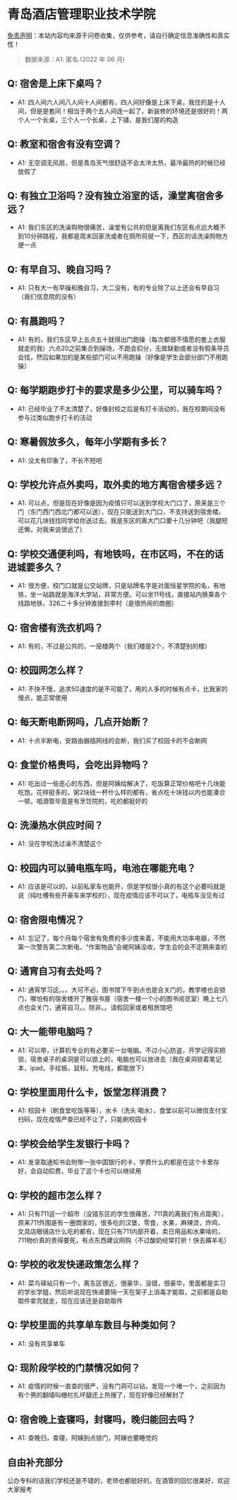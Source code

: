 # 青岛酒店管理职业技术学院

[免责声明](https://colleges.chat/#_3)：本站内容均来源于问卷收集，仅供参考，请自行确定信息准确性和真实性！

> 数据来源：A1: 匿名 (2022 年 06 月)

## Q: 宿舍是上床下桌吗？

- A1: 四人间六人间八人间十人间都有，四人间好像是上床下桌，我住的是十人间，但是是套间！相当于两个五人间连一起了，新装修的环境还是很好的！两个人一个长桌，三个人一个长桌，上下铺，是我们屋的构造

## Q: 教室和宿舍有没有空调？

- A1: 无空调无风扇，但是青岛天气很舒适不会太冷太热，最冷最热的时候已经放假了

## Q: 有独立卫浴吗？没有独立浴室的话，澡堂离宿舍多远？

- A1: 我们东区的洗澡购物很痛苦，澡堂有公共的但是离我们东区有点远大概不到10分钟路程，我都是周末回家洗或者在厕所将就一下，西区的话洗澡购物方便一点

## Q: 有早自习、晚自习吗？

- A1: 只有大一有早操和晚自习，大二没有，有的专业除了以上还会有早自习（我们信息院的没有）

## Q: 有晨跑吗？

- A1: 有的，我们东区早上五点五十就得出门跑操（每次都很不情愿的套上衣服就走的我）六点20之前集合到操场，不跑会扣分，无故缺勤或者没有假条导员会找，然后如果加的是某些部门可以不用跑操（好像是学生会部分部门不用跑操）

## Q: 每学期跑步打卡的要求是多少公里，可以骑车吗？

- A1: 已经毕业了不太清楚了，好像封校之后是有打卡活动的，我在校期间没有参与过类似跑步打卡的活动

## Q: 寒暑假放多久，每年小学期有多长？

- A1: 没太有印象了，不长不短吧

## Q: 学校允许点外卖吗，取外卖的地方离宿舍楼多远？

- A1: 可以点，但是现在好像是因为疫情只可以送到学校大门口了，原来是三个门（东门西门西北门都可以送），现在只能送到大门口，不支持送到宿舍楼。可以花几块钱找同学给你送过去。我是东区的离大门口要十几分钟吧（我腿短还懒，对我来说很远了）

## Q: 学校交通便利吗，有地铁吗，在市区吗，不在的话进城要多久？

- A1: 很方便，校门口就是公交站牌，只是站牌名字是对面恒星学院的名，有地铁，坐一站路就是海洋大学站，非常方便。可以坐11号线，直接站内换乘各个线路地铁，326二十多分钟直接到李村（是很热闹的商圈）

## Q: 宿舍楼有洗衣机吗？

- A1: 有的，不过是公共的，一层楼两个（我们楼是2个，不清楚别的楼）

## Q: 校园网怎么样？

- A1: 不快不慢，追求5G速度的是不可能了，用的人多的时候有点卡，比我家的慢点，能正常使用

## Q: 每天断电断网吗，几点开始断？

- A1: 十点半断电，安路由器插网线的会断，我们买了校园卡的不会断网

## Q: 食堂价格贵吗，会吃出异物吗？

- A1: 吃出过一些恶心的东西，但是阿姨给解决了，吃饭算正常价格吧十几块能吃饱，花样挺多的，粥2块钱一杯什么样的都有，省点吃十块钱以内也能凑合一顿，咱酒管毕竟是有烹饪院的，吃的都挺好的

## Q: 洗澡热水供应时间？

- A1: 没在学校洗过澡不清楚这个

## Q: 校园内可以骑电瓶车吗，电池在哪能充电？

- A1: 应该是可以的，以前私家车也能开，但是学校很小真的有这个必要吗就是说（纯吐槽有些开豪车来学校的），现在疫情应该不可以了，电瓶车没见有过

## Q: 宿舍限电情况？

- A1: 忘记了，每个月每个宿舍有免费的多少度来着，不能用大功率电器，不然第一次警告第二次断电，“作案物品”会被阿姨没收，学生会的会不定期来查的

## Q: 通宵自习有去处吗？

- A1: 通宵学习这。。。大可不必，图书馆下午到点也是会关门的，教学楼也会锁门，哪怕有的宿舍楼开了雅宿书屋（宿舍一楼一个小的图书阅览室）晚上七八点也会关门，通宵自习。。除非。。请假回家或者租旅馆吧

## Q: 大一能带电脑吗？

- A1: 可以带，计算机专业的有必要买一台电脑。不过小心防盗，开学记得买把锁，宿舍桌子的桌洞是可以锁上的，电脑也可以放进去（我在桌洞锁着笔记本，ipad，手绘板，鼠标，充电线，都能放下）

## Q: 学校里面用什么卡，饭堂怎样消费？

- A1: 校园卡（刷食堂吃饭等等），水卡（洗头 喝水），食堂以前可以微信支付宝扫码，现在疫情严查已经不让了，只能刷校园卡

## Q: 学校会给学生发银行卡吗？

- A1: 发录取通知书会附带一张中国银行的卡，学费什么的都是在这个卡里存好，会自动扣费，毕业了这个卡也可以继续用

## Q: 学校的超市怎么样？

- A1: 只有711这一个超市（没错东区的学生很痛苦，711真的离我们有点距离），原来711外围是有一圈商家的，很多吃的汉堡，零食，水果，麻辣烫，炸鸡，文具店眼镜店什么吃的都有，现在只有711内部开着，卖日用品和水果啥的，711物价真的贵得要死，有点东西建议网购（不过酸奶经常打折！快去薅羊毛）

## Q: 学校的收发快递政策怎么样？

- A1: 菜鸟驿站只有一个，离东区很近，很豪华，没错，很豪华，里面都是实习的学长学姐，然后听说现在快递要隔一天在架子上消毒才能取，之前都是自助取件拿完就走，现在应该还是自助取件

## Q: 学校里面的共享单车数目与种类如何？

- A1: 没有共享单车

## Q: 现阶段学校的门禁情况如何？

- A1: 疫情的时候一直查的很严，没有门洞可以钻，发现一个堵一个，之前因为有个男的翻墙叫栅栏扎坏腿还上热搜了，现在好像已经解封了

## Q: 宿舍晚上查寝吗，封寝吗，晚归能回去吗？

- A1: 查晚归，查寝，阿姨到点锁门，阿姨也要睡觉的

## 自由补充部分

公办专科的话我们学校还是不错的，老师也都挺好的，在酒管的回忆很美好，欢迎大家报考